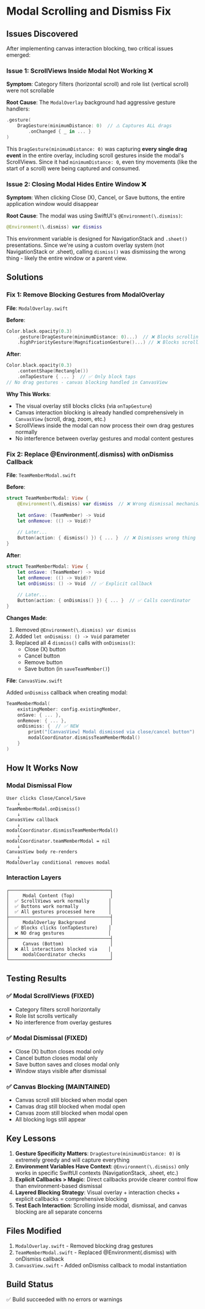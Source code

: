 # Modal Scrolling and Dismiss Fix

## Issues Discovered

After implementing canvas interaction blocking, two critical issues emerged:

### Issue 1: ScrollViews Inside Modal Not Working ❌
**Symptom**: Category filters (horizontal scroll) and role list (vertical scroll) were not scrollable

**Root Cause**: 
The `ModalOverlay` background had aggressive gesture handlers:
```swift
.gesture(
    DragGesture(minimumDistance: 0)  // ⚠️ Captures ALL drags
        .onChanged { _ in ... }
)
```

This `DragGesture(minimumDistance: 0)` was capturing **every single drag event** in the entire overlay, including scroll gestures inside the modal's ScrollViews. Since it had `minimumDistance: 0`, even tiny movements (like the start of a scroll) were being captured and consumed.

### Issue 2: Closing Modal Hides Entire Window ❌
**Symptom**: When clicking Close (X), Cancel, or Save buttons, the entire application window would disappear

**Root Cause**:
The modal was using SwiftUI's `@Environment(\.dismiss)`:
```swift
@Environment(\.dismiss) var dismiss
```

This environment variable is designed for NavigationStack and `.sheet()` presentations. Since we're using a custom overlay system (not NavigationStack or .sheet), calling `dismiss()` was dismissing the wrong thing - likely the entire window or a parent view.

## Solutions

### Fix 1: Remove Blocking Gestures from ModalOverlay

**File**: `ModalOverlay.swift`

**Before**:
```swift
Color.black.opacity(0.3)
    .gesture(DragGesture(minimumDistance: 0)...)  // ❌ Blocks scrolling
    .highPriorityGesture(MagnificationGesture()...) // ❌ Blocks scrolling
```

**After**:
```swift
Color.black.opacity(0.3)
    .contentShape(Rectangle())
    .onTapGesture { ... }  // ✅ Only block taps
// No drag gestures - canvas blocking handled in CanvasView
```

**Why This Works**:
- The visual overlay still blocks clicks (via `onTapGesture`)
- Canvas interaction blocking is already handled comprehensively in `CanvasView` (scroll, drag, zoom, etc.)
- ScrollViews inside the modal can now process their own drag gestures normally
- No interference between overlay gestures and modal content gestures

### Fix 2: Replace @Environment(\.dismiss) with onDismiss Callback

**File**: `TeamMemberModal.swift`

**Before**:
```swift
struct TeamMemberModal: View {
    @Environment(\.dismiss) var dismiss  // ❌ Wrong dismissal mechanism
    
    let onSave: (TeamMember) -> Void
    let onRemove: (() -> Void)?
    
    // Later...
    Button(action: { dismiss() }) { ... }  // ❌ Dismisses wrong thing
}
```

**After**:
```swift
struct TeamMemberModal: View {
    let onSave: (TeamMember) -> Void
    let onRemove: (() -> Void)?
    let onDismiss: () -> Void  // ✅ Explicit callback
    
    // Later...
    Button(action: { onDismiss() }) { ... }  // ✅ Calls coordinator
}
```

**Changes Made**:
1. Removed `@Environment(\.dismiss) var dismiss`
2. Added `let onDismiss: () -> Void` parameter
3. Replaced all 4 `dismiss()` calls with `onDismiss()`:
   - Close (X) button
   - Cancel button
   - Remove button
   - Save button (in `saveTeamMember()`)

**File**: `CanvasView.swift`

Added `onDismiss` callback when creating modal:
```swift
TeamMemberModal(
    existingMember: config.existingMember,
    onSave: { ... },
    onRemove: { ... },
    onDismiss: {  // ✅ NEW
        print("[CanvasView] Modal dismissed via close/cancel button")
        modalCoordinator.dismissTeamMemberModal()
    }
)
```

## How It Works Now

### Modal Dismissal Flow
```
User clicks Close/Cancel/Save
    ↓
TeamMemberModal.onDismiss()
    ↓
CanvasView callback
    ↓
modalCoordinator.dismissTeamMemberModal()
    ↓
modalCoordinator.teamMemberModal = nil
    ↓
CanvasView body re-renders
    ↓
ModalOverlay conditional removes modal
```

### Interaction Layers
```
┌─────────────────────────────────────┐
│     Modal Content (Top)             │
│  ✅ ScrollViews work normally       │
│  ✅ Buttons work normally           │
│  ✅ All gestures processed here     │
├─────────────────────────────────────┤
│     ModalOverlay Background         │
│  ✅ Blocks clicks (onTapGesture)    │
│  ❌ NO drag gestures                │
├─────────────────────────────────────┤
│     Canvas (Bottom)                 │
│  ❌ All interactions blocked via    │
│     modalCoordinator checks         │
└─────────────────────────────────────┘
```

## Testing Results

### ✅ Modal ScrollViews (FIXED)
- Category filters scroll horizontally
- Role list scrolls vertically
- No interference from overlay gestures

### ✅ Modal Dismissal (FIXED)
- Close (X) button closes modal only
- Cancel button closes modal only
- Save button saves and closes modal only
- Window stays visible after dismissal

### ✅ Canvas Blocking (MAINTAINED)
- Canvas scroll still blocked when modal open
- Canvas drag still blocked when modal open
- Canvas zoom still blocked when modal open
- All blocking logs still appear

## Key Lessons

1. **Gesture Specificity Matters**: `DragGesture(minimumDistance: 0)` is extremely greedy and will capture everything
2. **Environment Variables Have Context**: `@Environment(\.dismiss)` only works in specific SwiftUI contexts (NavigationStack, .sheet, etc.)
3. **Explicit Callbacks > Magic**: Direct callbacks provide clearer control flow than environment-based dismissal
4. **Layered Blocking Strategy**: Visual overlay + interaction checks + explicit callbacks = comprehensive blocking
5. **Test Each Interaction**: Scrolling inside modal, dismissal, and canvas blocking are all separate concerns

## Files Modified

1. `ModalOverlay.swift` - Removed blocking drag gestures
2. `TeamMemberModal.swift` - Replaced @Environment(\.dismiss) with onDismiss callback
3. `CanvasView.swift` - Added onDismiss callback to modal instantiation

## Build Status

✅ Build succeeded with no errors or warnings
